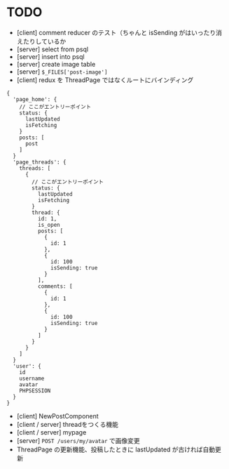 # TODO
- [client] comment reducer のテスト（ちゃんと isSending がはいったり消えたりしているか
- [server] select from psql
- [server] insert into psql
- [server] create image table
- [server] `$_FILES['post-image']`
- [client] redux を ThreadPage ではなくルートにバインディング
```
{
  'page_home': {
    // ここがエントリーポイント
    status: {
      lastUpdated
      isFetching
    }
    posts: [
      post
    ]
  }
  'page_threads': {
    threads: [
      {
        // ここがエントリーポイント
        status: {
          lastUpdated
          isFetching
        }
        thread: {
          id: 1,
          is_open
          posts: [
            {
              id: 1
            },
            {
              id: 100
              isSending: true
            }
          ],
          comments: [
            {
              id: 1
            },
            {
              id: 100
              isSending: true
            }
          ]
        }
      }
    ]
  }
  'user': {
    id
    username
    avatar
    PHPSESSION
  }
}
```
- [client] NewPostComponent
- [client / server] threadをつくる機能
- [client / server] mypage
- [server] `POST /users/my/avatar` で画像変更
- ThreadPage の更新機能、投稿したときに lastUpdated が古ければ自動更新
